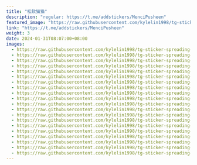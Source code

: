 ```yaml
---
title: "松软猫猫"
description: "regular: https://t.me/addstickers/MenciPusheen"
featured_image: "https://raw.githubusercontent.com/kylelin1998/tg-sticker-spreading-worldwide-images/main/img/ff2e5d35-8899-4884-835b-532e6944a143.jpg"
link: "https://t.me/addstickers/MenciPusheen"
weight: 3
date: 2024-01-31T08:07:00+08:00
images:
  - https://raw.githubusercontent.com/kylelin1998/tg-sticker-spreading-worldwide-images/main/img/ff2e5d35-8899-4884-835b-532e6944a143.jpg
  - https://raw.githubusercontent.com/kylelin1998/tg-sticker-spreading-worldwide-images/main/img/ac3f3493-e590-4014-b33e-b8c65b3a5f58.jpg
  - https://raw.githubusercontent.com/kylelin1998/tg-sticker-spreading-worldwide-images/main/img/659b7d09-e29d-484e-b5a9-29d02d2515bd.jpg
  - https://raw.githubusercontent.com/kylelin1998/tg-sticker-spreading-worldwide-images/main/img/9ffda82d-6fbe-4aa1-a28a-2817353e2c7d.jpg
  - https://raw.githubusercontent.com/kylelin1998/tg-sticker-spreading-worldwide-images/main/img/e0b94d28-27e1-4c0a-b45c-d5699e461621.jpg
  - https://raw.githubusercontent.com/kylelin1998/tg-sticker-spreading-worldwide-images/main/img/9b49932d-b2d8-4b75-a669-4c350d39361c.jpg
  - https://raw.githubusercontent.com/kylelin1998/tg-sticker-spreading-worldwide-images/main/img/656fa1a6-be60-4937-b142-7ac0e9dbe00d.jpg
  - https://raw.githubusercontent.com/kylelin1998/tg-sticker-spreading-worldwide-images/main/img/01eadca3-adec-4618-96ad-b0b79ea0baec.jpg
  - https://raw.githubusercontent.com/kylelin1998/tg-sticker-spreading-worldwide-images/main/img/5c654a80-5767-4715-bde0-bca5bd3da143.jpg
  - https://raw.githubusercontent.com/kylelin1998/tg-sticker-spreading-worldwide-images/main/img/40b61e42-1e76-4eef-97fd-d83752458749.jpg
  - https://raw.githubusercontent.com/kylelin1998/tg-sticker-spreading-worldwide-images/main/img/8e6bc6b1-b9f6-449c-bfc4-e4b5c7f49229.jpg
  - https://raw.githubusercontent.com/kylelin1998/tg-sticker-spreading-worldwide-images/main/img/5a46d07a-29d0-498c-8235-e6602ac59cab.jpg
  - https://raw.githubusercontent.com/kylelin1998/tg-sticker-spreading-worldwide-images/main/img/e603b517-465c-4ff5-8683-37f91a9e3282.jpg
  - https://raw.githubusercontent.com/kylelin1998/tg-sticker-spreading-worldwide-images/main/img/cbb2da91-4321-4cd7-a9c7-9fcee05d5868.jpg
  - https://raw.githubusercontent.com/kylelin1998/tg-sticker-spreading-worldwide-images/main/img/2e8340f8-4873-4a05-bb12-2a8c692b92e7.jpg
  - https://raw.githubusercontent.com/kylelin1998/tg-sticker-spreading-worldwide-images/main/img/1a0fdacd-4d9b-46cc-8b17-dc30caaeecd7.jpg
  - https://raw.githubusercontent.com/kylelin1998/tg-sticker-spreading-worldwide-images/main/img/e537d81e-85f2-44b6-8168-f8cbe4dea20d.jpg
  - https://raw.githubusercontent.com/kylelin1998/tg-sticker-spreading-worldwide-images/main/img/fa1c56e6-7b97-49f0-9815-1bb68d95b7b4.jpg
  - https://raw.githubusercontent.com/kylelin1998/tg-sticker-spreading-worldwide-images/main/img/c5f2b2e6-c603-4ea9-bf6d-4ec7c6015472.jpg
  - https://raw.githubusercontent.com/kylelin1998/tg-sticker-spreading-worldwide-images/main/img/c7150d99-aa6c-4987-b160-997bddf64440.jpg
---
```

